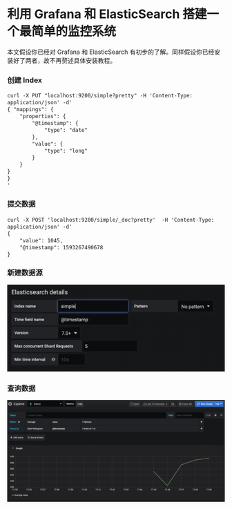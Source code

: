 # 利用 Grafana 和 ElasticSearch 搭建一个最简单的监控系统

本文假设你已经对 Grafana 和 ElasticSearch 有初步的了解。同样假设你已经安装好了两者，故不再赘述具体安装教程。

### 创建 Index

```text
curl -X PUT "localhost:9200/simple?pretty" -H 'Content-Type: application/json' -d'
{ "mappings": {
    "properties": {
        "@timestamp": {
            "type": "date"
        },
        "value": {
            "type": "long"
        }
    }
}
}
'
```

### 提交数据

```text
curl -X POST 'localhost:9200/simple/_doc?pretty'  -H 'Content-Type: application/json' -d'
{
    "value": 1045,
    "@timestamp": 1593267490678
}
```

### 新建数据源

![](.gitbook/assets/image%20%2819%29.png)

### 查询数据

![](.gitbook/assets/image%20%2821%29.png)

